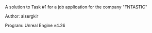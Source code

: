 A solution to Task #1 for a job application for the company "FNTASTIC"

Author:    alsergkir

Program: Unreal Engine v4.26
